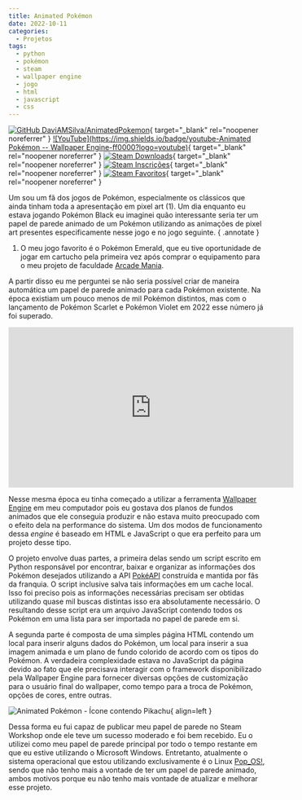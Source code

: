 ```yaml
---
title: Animated Pokémon
date: 2022-10-11
categories:
  - Projetos
tags:
  - python
  - pokémon
  - steam
  - wallpaper engine
  - jogo
  - html
  - javascript
  - css
---
```


[![GitHub DaviAMSilva/AnimatedPokemon](https://img.shields.io/badge/github-DaviAMSilva/AnimatedPokemon-dddddd?logo=github)](https://github.com/DaviAMSilva/AnimatedPokemon){ target="_blank" rel="noopener noreferrer" }
[![YouTube](https://img.shields.io/badge/youtube-Animated Pokémon -- Wallpaper Engine-ff0000?logo=youtube)](https://youtu.be/1iHMsn2k8DU?si=1RjxHRUrVUfHyOVT){ target="_blank" rel="noopener noreferrer" }
[![Steam Downloads](https://img.shields.io/steam/downloads/2870660754?logo=steam&label=downloads)](https://steamcommunity.com/sharedfiles/filedetails/?id=2870660754){ target="_blank" rel="noopener noreferrer" }
[![Steam Inscrições](https://img.shields.io/steam/subscriptions/2870660754?logo=steam&label=inscrições)](https://steamcommunity.com/sharedfiles/filedetails/?id=2870660754){ target="_blank" rel="noopener noreferrer" }
[![Steam Favoritos](https://img.shields.io/steam/favorites/2870660754?logo=steam&label=favoritos)](https://steamcommunity.com/sharedfiles/filedetails/?id=2870660754){ target="_blank" rel="noopener noreferrer" }

<style>
iframe {
    width: 560px;
    aspect-ratio: 16 / 9;
    margin: auto;
    display: block;
}
</style>

Um sou um fã dos jogos de Pokémon, especialmente os clássicos que ainda tinham toda a apresentação em pixel art (1). Um dia enquanto eu estava jogando Pokémon Black eu imaginei quão interessante seria ter um papel de parede animado de um Pokémon utilizando as animações de pixel art presentes especificamente nesse jogo e no jogo seguinte.
{ .annotate }

1. O meu jogo favorito é o Pokémon Emerald, que eu tive oportunidade de jogar em cartucho pela primeira vez após comprar o equipamento para o meu projeto de faculdade [Arcade Mania](./../projetos/pi2-arcade-mania/pi2-arcade-mania.md).

A partir disso eu me perguntei se não seria possível criar de maneira automática um papel de parede animado para cada Pokémon existente. Na época existiam um pouco menos de mil Pokémon distintos, mas com o lançamento de Pokémon Scarlet e Pokémon Violet em 2022 esse número já foi superado.

<iframe src="https://www.youtube-nocookie.com/embed/1iHMsn2k8DU?si=R9OhnztgAj0-dz18" title="YouTube: Animated Pokémon - Wallpaper Engine" frameborder="0" allow="accelerometer; autoplay; clipboard-write; encrypted-media; gyroscope; picture-in-picture; web-share" referrerpolicy="strict-origin-when-cross-origin" allowfullscreen></iframe>

Nesse mesma época eu tinha começado a utilizar a ferramenta [Wallpaper Engine](https://www.wallpaperengine.io) em meu computador pois eu gostava dos planos de fundos animados que ele conseguia produzir e não estava muito preocupado com o efeito dela na performance do sistema. Um dos modos de funcionamento dessa *engine* é baseado em HTML e JavaScript o que era perfeito para um projeto desse tipo.

O projeto envolve duas partes, a primeira delas sendo um script escrito em Python responsável por encontrar, baixar e organizar as informações dos Pokémon desejados utilizando a API [PokéAPI](https://pokeapi.co) construída e mantida por fãs da franquia. O script inclusive salva tais informações em um cache local. Isso foi preciso pois as informações necessárias precisam ser obtidas utilizando quase mil buscas distintas isso era absolutamente necessário. O resultando desse script era um arquivo JavaScript contendo todos os Pokémon em uma lista para ser importada no papel de parede em si.

A segunda parte é composta de uma simples página HTML contendo um local para inserir alguns dados do Pokémon, um local para inserir a sua imagem animada e um plano de fundo colorido de acordo com os tipos do Pokémon. A verdadeira complexidade estava no JavaScript da página devido ao fato que ele precisava interagir com o framework disponibilizado pela Wallpaper Engine para fornecer diversas opções de customização para o usuário final do wallpaper, como tempo para a troca de Pokémon, opções de cores, entre outras.

![Animated Pokémon - Ícone contendo Pikachu](https://github.com/DaviAMSilva/AnimatedPokemon/blob/master/preview.gif?raw=true "Animated Pokémon - Ícone"){ align=left }

Dessa forma eu fui capaz de publicar meu papel de parede no Steam Workshop onde ele teve um sucesso moderado e foi bem recebido. Eu o utilizei como meu papel de parede principal por todo o tempo restante em que eu estive utilizando o Microsoft Windows. Entretanto, atualmente o sistema operacional que estou utilizando exclusivamente é o Linux [Pop_OS!](https://pop.system76.com), sendo que não tenho mais a vontade de ter um papel de parede animado, ambos motivos porque eu não tenho mais vontade de atualizar e melhorar esse projeto.
